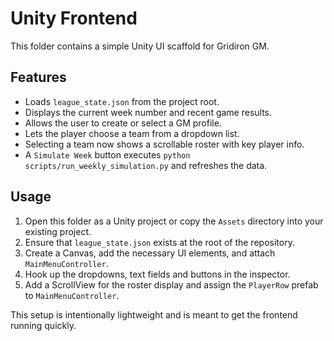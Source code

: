 # Unity Frontend

This folder contains a simple Unity UI scaffold for Gridiron GM.

## Features

- Loads `league_state.json` from the project root.
- Displays the current week number and recent game results.
- Allows the user to create or select a GM profile.
- Lets the player choose a team from a dropdown list.
- Selecting a team now shows a scrollable roster with key player info.
- A `Simulate Week` button executes `python scripts/run_weekly_simulation.py` and refreshes the data.

## Usage

1. Open this folder as a Unity project or copy the `Assets` directory into your existing project.
2. Ensure that `league_state.json` exists at the root of the repository.
3. Create a Canvas, add the necessary UI elements, and attach `MainMenuController`.
4. Hook up the dropdowns, text fields and buttons in the inspector.
5. Add a ScrollView for the roster display and assign the `PlayerRow` prefab to `MainMenuController`.

This setup is intentionally lightweight and is meant to get the frontend running quickly.
